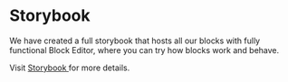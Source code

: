 # Storybook

We have created a full storybook that hosts all our blocks with fully functional Block Editor, where you can try how blocks work and behave.

Visit [Storybook ](https://infinum.github.io/eightshift-frontend-libs/storybook/) for more details.

